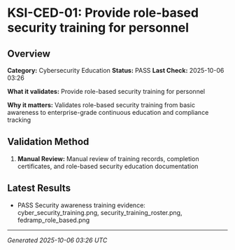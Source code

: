 # KSI-CED-01: Provide role-based security training for personnel

## Overview

**Category:** Cybersecurity Education
**Status:** PASS
**Last Check:** 2025-10-06 03:26

**What it validates:** Provide role-based security training for personnel

**Why it matters:** Validates role-based security training from basic awareness to enterprise-grade continuous education and compliance tracking

## Validation Method

1. **Manual Review:** Manual review of training records, completion certificates, and role-based security education documentation

## Latest Results

- PASS Security awareness training evidence: cyber_security_training.png, security_training_roster.png, fedramp_role_based.png

---
*Generated 2025-10-06 03:26 UTC*